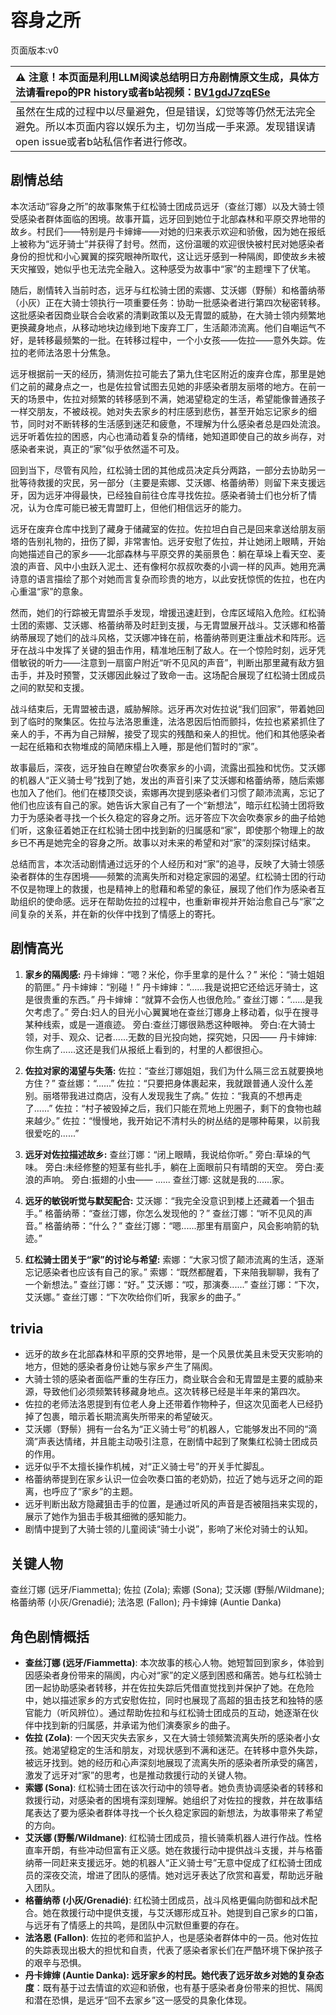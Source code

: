 # 容身之所
页面版本:v0
 

| :warning: 注意！本页面是利用LLM阅读总结明日方舟剧情原文生成，具体方法请看repo的PR history或者b站视频：[BV1gdJ7zqESe](https://www.bilibili.com/video/BV1gdJ7zqESe/)         |
|:----------------------------|
| 虽然在生成的过程中以尽量避免，但是错误，幻觉等等仍然无法完全避免。所以本页面内容以娱乐为主，切勿当成一手来源。发现错误请open issue或者b站私信作者进行修改。|



## 剧情总结
本次活动“容身之所”的故事聚焦于红松骑士团成员远牙（查丝汀娜）以及大骑士领受感染者群体面临的困境。故事开篇，远牙回到她位于北部森林和平原交界地带的故乡。村民们——特别是丹卡婶婶——对她的归来表示欢迎和骄傲，因为她在报纸上被称为“远牙骑士”并获得了封号。然而，这份温暖的欢迎很快被村民对她感染者身份的担忧和小心翼翼的探究眼神所取代，这让远牙感到一种隔阂，即使故乡未被天灾摧毁，她似乎也无法完全融入。这种感受为故事中“家”的主题埋下了伏笔。

随后，剧情转入当前时态，远牙与红松骑士团的索娜、艾沃娜（野鬃）和格蕾纳蒂（小灰）正在大骑士领执行一项重要任务：协助一批感染者进行第四次秘密转移。这批感染者因商业联合会收紧的清剿政策以及无胄盟的威胁，在大骑士领内频繁地更换藏身地点，从移动地块边缘到地下废弃工厂，生活颠沛流离。他们自嘲运气不好，是转移最频繁的一批。在转移过程中，一个小女孩——佐拉——意外失踪。佐拉的老师法洛恩十分焦急。

远牙根据前一天的经历，猜测佐拉可能去了第九住宅区附近的废弃仓库，那里是她们之前的藏身点之一，也是佐拉曾试图去见她的非感染者朋友丽塔的地方。在前一天的场景中，佐拉对频繁的转移感到不满，她渴望稳定的生活，希望能像普通孩子一样交朋友，不被歧视。她对失去家乡的村庄感到悲伤，甚至开始忘记家乡的细节，同时对不断转移的生活感到迷茫和疲惫，不理解为什么感染者总是四处流浪。远牙听着佐拉的困惑，内心也涌动着复杂的情绪，她知道即使自己的故乡尚存，对感染者来说，真正的“家”似乎依然遥不可及。

回到当下，尽管有风险，红松骑士团的其他成员决定兵分两路，一部分去协助另一批等待救援的灾民，另一部分（主要是索娜、艾沃娜、格蕾纳蒂）则留下来支援远牙，因为远牙冲得最快，已经独自前往仓库寻找佐拉。感染者骑士们也分析了情况，认为仓库可能已被无胄盟盯上，但他们相信远牙的能力。

远牙在废弃仓库中找到了藏身于储藏室的佐拉。佐拉坦白自己是回来拿送给朋友丽塔的告别礼物的，扭伤了脚，非常害怕。远牙安慰了佐拉，并让她闭上眼睛，开始向她描述自己的家乡——北部森林与平原交界的美丽景色：躺在草垛上看天空、麦浪的声音、风中小虫跃入泥土、还有像柯尔叔叔吹奏的小调一样的风声。她用充满诗意的语言描绘了那个对她而言复杂而珍贵的地方，以此安抚惊慌的佐拉，也在内心重温“家”的意象。

然而，她们的行踪被无胄盟杀手发现，增援迅速赶到，仓库区域陷入危险。红松骑士团的索娜、艾沃娜、格蕾纳蒂及时赶到支援，与无胄盟展开战斗。艾沃娜和格蕾纳蒂展现了她们的战斗风格，艾沃娜冲锋在前，格蕾纳蒂则更注重战术和阵形。远牙在战斗中发挥了关键的狙击作用，精准地压制了敌人。在一个惊险时刻，远牙凭借敏锐的听力——注意到一扇窗户附近“听不见风的声音”，判断出那里藏有敌方狙击手，并及时预警，艾沃娜因此躲过了致命一击。这场配合展现了红松骑士团成员之间的默契和支援。

战斗结束后，无胄盟被击退，威胁解除。远牙再次对佐拉说“我们回家”，带着她回到了临时的聚集区。佐拉与法洛恩重逢，法洛恩因后怕而颤抖，佐拉也紧紧抓住了亲人的手，不再为自己辩解，接受了现实的残酷和亲人的担忧。他们和其他感染者一起在纸箱和衣物堆成的简陋床榻上入睡，那是他们暂时的“家”。

故事最后，深夜，远牙独自在瞭望台吹奏家乡的小调，流露出孤独和忧伤。艾沃娜的机器人“正义骑士号”找到了她，发出的声音引来了艾沃娜和格蕾纳蒂，随后索娜也加入了他们。他们在楼顶交谈，索娜再次提到感染者们习惯了颠沛流离，忘记了他们也应该有自己的家。她告诉大家自己有了一个“新想法”，暗示红松骑士团将致力于为感染者寻找一个长久稳定的容身之所。远牙答应下次会吹奏家乡的曲子给她们听，这象征着她正在红松骑士团中找到新的归属感和“家”，即使那个物理上的故乡已不再是她完全的容身之所。故事以对未来的希望和对“家”的深刻探讨结束。

总结而言，本次活动剧情通过远牙的个人经历和对“家”的追寻，反映了大骑士领感染者群体的生存困境——频繁的流离失所和对稳定家园的渴望。红松骑士团的行动不仅是物理上的救援，也是精神上的慰藉和希望的象征，展现了他们作为感染者互助组织的使命感。远牙在帮助佐拉的过程中，也重新审视并开始治愈自己与“家”之间复杂的关系，并在新的伙伴中找到了情感上的寄托。
## 剧情高光
1.  **家乡的隔阂感:**
    丹卡婶婶：“嗯？米伦，你手里拿的是什么？”
    米伦：“骑士姐姐的箭匣。”
    丹卡婶婶：“别碰！”
    丹卡婶婶：“......我是说把它还给远牙骑士，这是很贵重的东西。”
    丹卡婶婶：“就算不会伤人也很危险。”
    查丝汀娜：“......是我欠考虑了。”
    旁白:妇人的目光小心翼翼地在查丝汀娜身上移动着，似乎在搜寻某种线索，或是一道痕迹。
    旁白:查丝汀娜很熟悉这种眼神。
    旁白:在大骑士领，对手、观众、记者......无数的目光投向她，探究她，只因——
    丹卡婶婶: 你生病了......这还是我们从报纸上看到的，村里的人都很担心。

2.  **佐拉对家的渴望与失落:**
    佐拉：“查丝汀娜姐姐，我们为什么隔三岔五就要换地方住？”
    查丝娜：“......”
    佐拉：“只要把身体裹起来，我就跟普通人没什么差别。丽塔带我进过商店，没有人发现我生了病。”
    佐拉：“我真的不想再走了......”
    佐拉：“村子被毁掉之后，我们只能在荒地上兜圈子，剩下的食物也越来越少。”
    佐拉：“慢慢地，我开始记不清村头的树丛结的是哪种莓果，以前我很爱吃的......”

3.  **远牙对佐拉描述故乡:**
    查丝汀娜：“闭上眼睛，我说给你听。”
    旁白:草垛的气味。
    旁白:未经修整的短茎有些扎手，躺在上面眼前只有晴朗的天空。
    旁白:麦浪的声响。
    旁白:振翅的小虫——
    ......
    查丝汀娜: 这就是我的......家。

4.  **远牙的敏锐听觉与默契配合:**
    艾沃娜：“我完全没意识到楼上还藏着一个狙击手。”
    格蕾纳蒂：“查丝汀娜，你怎么发现他的？”
    查丝汀娜：“听不见风的声音。”
    格蕾纳蒂：“什么？”
    查丝汀娜：“嗯......那里有扇窗户，风会影响箭的轨迹。”

5.  **红松骑士团关于“家”的讨论与希望:**
    索娜：“大家习惯了颠沛流离的生活，逐渐忘记感染者也应该有自己的家。”
    索娜：“既然都醒着，下来陪我聊聊，我有了一个新想法。”
    查丝汀娜：“好。”
    艾沃娜：“哎，那演奏......”
    查丝汀娜：“下次，艾沃娜。”
    查丝汀娜：“下次吹给你们听，我家乡的曲子。”
## trivia
*   远牙的故乡在北部森林和平原的交界地带，是一个风景优美且未受天灾影响的地方，但她的感染者身份让她与家乡产生了隔阂。
*   大骑士领的感染者面临严重的生存压力，商业联合会和无胄盟是主要的威胁来源，导致他们必须频繁转移藏身地点。这次转移已经是半年来的第四次。
*   佐拉的老师法洛恩提到有位老人身上还带着作物种子，但这次见面老人已经扔掉了包裹，暗示着长期流离失所带来的希望破灭。
*   艾沃娜（野鬃）拥有一台名为“正义骑士号”的机器人，它能够发出不同的“滴滴”声表达情绪，并且能主动吸引注意，在剧情中起到了聚集红松骑士团成员的作用。
*   远牙似乎不太擅长操作机械，对“正义骑士号”的开关手忙脚乱。
*   格蕾纳蒂提到在家乡认识一位会吹奏口笛的老奶奶，拉近了她与远牙之间的距离，也呼应了“家乡”的主题。
*   远牙判断出敌方隐藏狙击手的位置，是通过听风的声音是否被阻挡来实现的，展示了她作为狙击手极其细微的感知能力。
*   剧情中提到了大骑士领的儿童阅读“骑士小说”，影响了米伦对骑士的认知。
## 关键人物
查丝汀娜 (远牙/Fiammetta); 佐拉 (Zola); 索娜 (Sona); 艾沃娜 (野鬃/Wildmane); 格蕾纳蒂 (小灰/Grenadié); 法洛恩 (Fallon); 丹卡婶婶 (Auntie Danka)
## 角色剧情概括
-   **查丝汀娜 (远牙/Fiammetta)**: 本次故事的核心人物。她短暂回到家乡，体验到因感染者身份带来的隔阂，内心对“家”的定义感到困惑和痛苦。她与红松骑士团一起协助感染者转移，并在佐拉失踪后凭借直觉找到并保护了她。在危险中，她以描述家乡的方式安慰佐拉，同时也展现了高超的狙击技艺和独特的感官能力（听风辨位）。通过帮助佐拉和与红松骑士团成员的互动，她逐渐在伙伴中找到新的归属感，并承诺为他们演奏家乡的曲子。
-   **佐拉 (Zola)**: 一个因天灾失去家乡，又在大骑士领频繁流离失所的感染者小女孩。她渴望稳定的生活和朋友，对现状感到不满和迷茫。在转移中意外失踪，被远牙找到。她的经历和心声深刻地展现了流离失所的感染者所承受的痛苦，激发了远牙对“家”的思考，也是推动救援行动的关键人物。
-   **索娜 (Sona)**: 红松骑士团在该次行动中的领导者。她负责协调感染者的转移和救援行动，对感染者的困境有深刻理解。她组织了对佐拉的搜救，并在故事结尾表达了要为感染者群体寻找一个长久稳定家园的新想法，为故事带来了希望的方向。
-   **艾沃娜 (野鬃/Wildmane)**: 红松骑士团成员，擅长骑乘机器人进行作战。性格直率开朗，有些冲动但富有正义感。她在救援行动中提供战斗支援，并与格蕾纳蒂一同赶来支援远牙。她的机器人“正义骑士号”无意中促成了红松骑士团成员的深夜交流，增进了团队的感情。她对远牙表达了欣赏和喜爱，帮助远牙融入团队。
-   **格蕾纳蒂 (小灰/Grenadié)**: 红松骑士团成员，战斗风格更偏向防御和战术配合。她在救援行动中提供支援，与艾沃娜形成互补。她提到自己家乡的口笛，与远牙有了情感上的共鸣，是团队中沉默但重要的存在。
-   **法洛恩 (Fallon)**: 佐拉的老师和监护人，也是感染者群体中的一员。他对佐拉的失踪表现出极大的担忧和自责，代表了感染者家长们在严酷环境下保护孩子的艰辛与恐惧。
-   **丹卡婶婶 (Auntie Danka): 远牙家乡的村民。她代表了远牙故乡对她的复杂态度**：既有基于过去情谊的欢迎和骄傲，也有基于感染者身份带来的担忧、隔阂和潜在恐惧，是远牙“回不去家乡”这一感受的具象化体现。